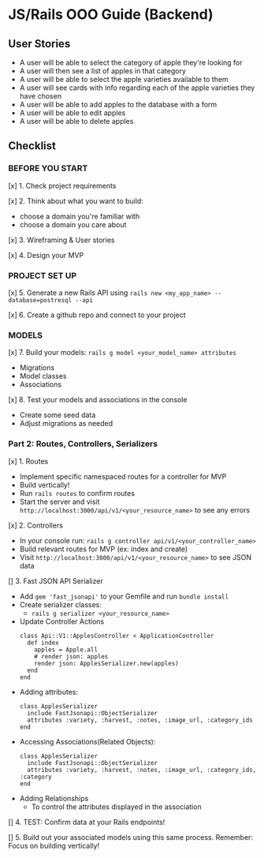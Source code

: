 # JS/Rails OOO Guide (Backend)

## User Stories

* A user will be able to select the category of apple they're looking for
* A user will then see a list of apples in that category
* A user will be able to select the apple varieties available to them 
* A user will see cards with info regarding each of the apple varieties they have chosen
* A user will be able to add apples to the database with a form
* A user will be able to edit apples
* A user will be able to delete apples

## Checklist

### BEFORE YOU START

[x] 1. Check project requirements

[x] 2. Think about what you want to build:
  * choose a domain you're familiar with
  * choose a domain you care about

[x] 3. Wireframing & User stories

[x] 4. Design your MVP

### PROJECT SET UP 

[x] 5. Generate a new Rails API using `rails new <my_app_name> --database=postresql --api`

[x] 6. Create a github repo and connect to your project

### MODELS

[x] 7. Build your models: `rails g model <your_model_name> attributes`
  * Migrations
  * Model classes
  * Associations

[x] 8. Test your models and associations in the console
  * Create some seed data
  * Adjust migrations as needed

### Part 2: Routes, Controllers, Serializers

[x] 1. Routes
  * Implement specific namespaced routes for a controller for MVP
  * Build vertically!
  * Run `rails routes` to confirm routes
  * Start the server and visit `http://localhost:3000/api/v1/<your_resource_name>` to see any errors

[x] 2. Controllers
  * In your console run: `rails g controller api/v1/<your_controller_name>` 
  * Build relevant routes for MVP (ex: index and create)
  * Visit `http://localhost:3000/api/v1/<your_resource_name>` to see JSON data

[] 3. Fast JSON API Serializer
  * Add `gem 'fast_jsonapi'` to your Gemfile and run `bundle install`
  * Create serializer classes:
    * `rails g serializer <your_resource_name>`
  * Update Controller Actions
    ```
    class Api::V1::ApplesController < ApplicationController
      def index
        apples = Apple.all
        # render json: apples
        render json: ApplesSerializer.new(apples)
      end
    end
    ```
  * Adding attributes:
    ```
    class ApplesSerializer
      include FastJsonapi::ObjectSerializer
      attributes :variety, :harvest, :notes, :image_url, :category_ids
    end
    ```
  * Accessing Associations(Related Objects):
    ```
    class ApplesSerializer
      include FastJsonapi::ObjectSerializer
      attributes :variety, :harvest, :notes, :image_url, :category_ids, :category
    end
    ```
  * Adding Relationships
    * To control the attributes displayed in the association

[] 4. TEST: Confirm data at your Rails endpoints!

[] 5. Build out your associated models using this same process. Remember: Focus on building vertically!